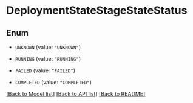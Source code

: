 # DeploymentStateStageStateStatus

## Enum


* `UNKNOWN` (value: `"UNKNOWN"`)

* `RUNNING` (value: `"RUNNING"`)

* `FAILED` (value: `"FAILED"`)

* `COMPLETED` (value: `"COMPLETED"`)


[[Back to Model list]](../README.md#documentation-for-models) [[Back to API list]](../README.md#documentation-for-api-endpoints) [[Back to README]](../README.md)


